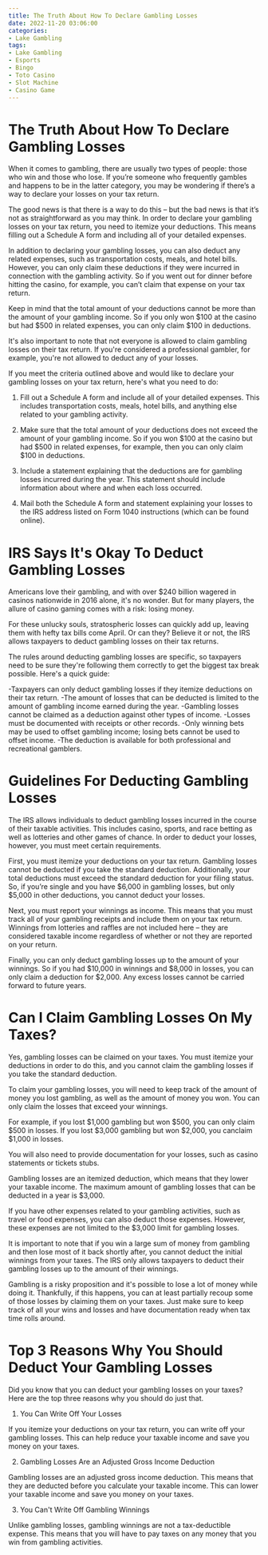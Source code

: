 ```yaml
---
title: The Truth About How To Declare Gambling Losses
date: 2022-11-20 03:06:00
categories:
- Lake Gambling
tags:
- Lake Gambling
- Esports
- Bingo
- Toto Casino
- Slot Machine
- Casino Game
---
```



#  The Truth About How To Declare Gambling Losses

When it comes to gambling, there are usually two types of people: those who win and those who lose. If you’re someone who frequently gambles and happens to be in the latter category, you may be wondering if there’s a way to declare your losses on your tax return.

The good news is that there is a way to do this – but the bad news is that it’s not as straightforward as you may think. In order to declare your gambling losses on your tax return, you need to itemize your deductions. This means filling out a Schedule A form and including all of your detailed expenses.

In addition to declaring your gambling losses, you can also deduct any related expenses, such as transportation costs, meals, and hotel bills. However, you can only claim these deductions if they were incurred in connection with the gambling activity. So if you went out for dinner before hitting the casino, for example, you can’t claim that expense on your tax return.

Keep in mind that the total amount of your deductions cannot be more than the amount of your gambling income. So if you only won $100 at the casino but had $500 in related expenses, you can only claim $100 in deductions.

It's also important to note that not everyone is allowed to claim gambling losses on their tax return. If you're considered a professional gambler, for example, you're not allowed to deduct any of your losses.

If you meet the criteria outlined above and would like to declare your gambling losses on your tax return, here's what you need to do:

1. Fill out a Schedule A form and include all of your detailed expenses. This includes transportation costs, meals, hotel bills, and anything else related to your gambling activity.

2. Make sure that the total amount of your deductions does not exceed the amount of your gambling income. So if you won $100 at the casino but had $500 in related expenses, for example, then you can only claim $100 in deductions.

3. Include a statement explaining that the deductions are for gambling losses incurred during the year. This statement should include information about where and when each loss occurred.

4. Mail both the Schedule A form and statement explaining your losses to the IRS address listed on Form 1040 instructions (which can be found online).

#  IRS Says It's Okay To Deduct Gambling Losses 

Americans love their gambling, and with over $240 billion wagered in casinos nationwide in 2016 alone, it's no wonder. But for many players, the allure of casino gaming comes with a risk: losing money.

For these unlucky souls, stratospheric losses can quickly add up, leaving them with hefty tax bills come April. Or can they? Believe it or not, the IRS allows taxpayers to deduct gambling losses on their tax returns.

The rules around deducting gambling losses are specific, so taxpayers need to be sure they're following them correctly to get the biggest tax break possible. Here's a quick guide: 

-Taxpayers can only deduct gambling losses if they itemize deductions on their tax return. 
-The amount of losses that can be deducted is limited to the amount of gambling income earned during the year. 
-Gambling losses cannot be claimed as a deduction against other types of income. 
-Losses must be documented with receipts or other records. 
-Only winning bets may be used to offset gambling income; losing bets cannot be used to offset income.
-The deduction is available for both professional and recreational gamblers.

#  Guidelines For Deducting Gambling Losses 

The IRS allows individuals to deduct gambling losses incurred in the course of their taxable activities. This includes casino, sports, and race betting as well as lotteries and other games of chance. In order to deduct your losses, however, you must meet certain requirements.

First, you must itemize your deductions on your tax return. Gambling losses cannot be deducted if you take the standard deduction. Additionally, your total deductions must exceed the standard deduction for your filing status. So, if you’re single and you have $6,000 in gambling losses, but only $5,000 in other deductions, you cannot deduct your losses.

Next, you must report your winnings as income. This means that you must track all of your gambling receipts and include them on your tax return. Winnings from lotteries and raffles are not included here – they are considered taxable income regardless of whether or not they are reported on your return.

Finally, you can only deduct gambling losses up to the amount of your winnings. So if you had $10,000 in winnings and $8,000 in losses, you can only claim a deduction for $2,000. Any excess losses cannot be carried forward to future years.

#  Can I Claim Gambling Losses On My Taxes? 

Yes, gambling losses can be claimed on your taxes. You must itemize your deductions in order to do this, and you cannot claim the gambling losses if you take the standard deduction. 

To claim your gambling losses, you will need to keep track of the amount of money you lost gambling, as well as the amount of money you won. You can only claim the losses that exceed your winnings. 

For example, if you lost $1,000 gambling but won $500, you can only claim $500 in losses. If you lost $3,000 gambling but won $2,000, you canclaim $1,000 in losses. 

You will also need to provide documentation for your losses, such as casino statements or tickets stubs. 

Gambling losses are an itemized deduction, which means that they lower your taxable income. The maximum amount of gambling losses that can be deducted in a year is $3,000. 

If you have other expenses related to your gambling activities, such as travel or food expenses, you can also deduct those expenses. However, these expenses are not limited to the $3,000 limit for gambling losses. 

It is important to note that if you win a large sum of money from gambling and then lose most of it back shortly after, you cannot deduct the initial winnings from your taxes. The IRS only allows taxpayers to deduct their gambling losses up to the amount of their winnings. 

Gambling is a risky proposition and it's possible to lose a lot of money while doing it. Thankfully, if this happens, you can at least partially recoup some of those losses by claiming them on your taxes. Just make sure to keep track of all your wins and losses and have documentation ready when tax time rolls around.

#  Top 3 Reasons Why You Should Deduct Your Gambling Losses

Did you know that you can deduct your gambling losses on your taxes? Here are the top three reasons why you should do just that.

1. You Can Write Off Your Losses

If you itemize your deductions on your tax return, you can write off your gambling losses. This can help reduce your taxable income and save you money on your taxes.

2. Gambling Losses Are an Adjusted Gross Income Deduction

Gambling losses are an adjusted gross income deduction. This means that they are deducted before you calculate your taxable income. This can lower your taxable income and save you money on your taxes.

3. You Can't Write Off Gambling Winnings

Unlike gambling losses, gambling winnings are not a tax-deductible expense. This means that you will have to pay taxes on any money that you win from gambling activities.